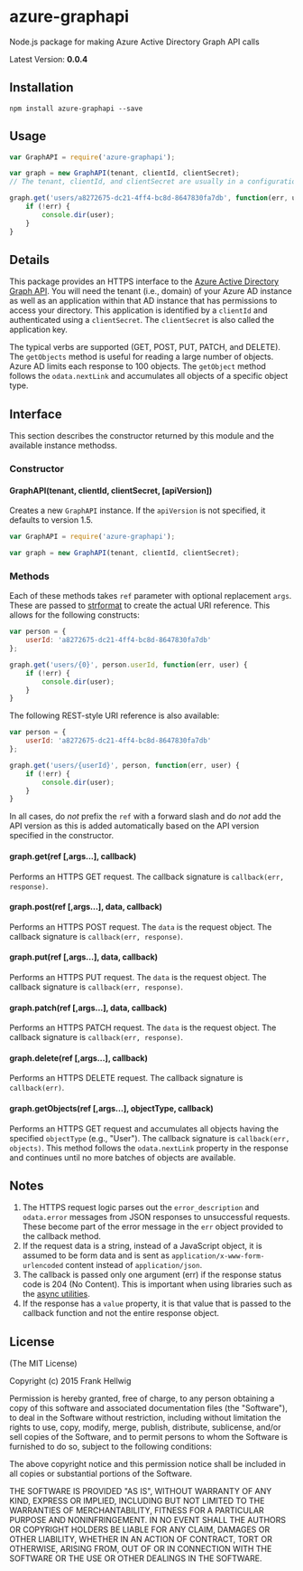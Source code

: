 # azure-graphapi

Node.js package for making Azure Active Directory Graph API calls

Latest Version: **0.0.4**

## Installation

```
npm install azure-graphapi --save
```

## Usage

```javascript
var GraphAPI = require('azure-graphapi');

var graph = new GraphAPI(tenant, clientId, clientSecret);
// The tenant, clientId, and clientSecret are usually in a configuration file.

graph.get('users/a8272675-dc21-4ff4-bc8d-8647830fa7db', function(err, user) {
    if (!err) {
        console.dir(user);
    }
}
```

## Details

This package provides an HTTPS interface to the [Azure Active Directory Graph API](https://msdn.microsoft.com/en-us/library/azure/hh974476.aspx). You will need the tenant (i.e., domain) of your Azure AD instance as well as an application within that AD instance that has permissions to access your directory. This application is identified by a `clientId` and authenticated using a `clientSecret`. The `clientSecret` is also called the application key.

The typical verbs are supported (GET, POST, PUT, PATCH, and DELETE). The `getObjects` method is useful for reading a large number of objects. Azure AD limits each response to 100 objects. The `getObject` method follows the `odata.nextLink` and accumulates all objects of a specific object type.

## Interface

This section describes the constructor returned by this module and the available instance methodss.

### Constructor

#### GraphAPI(tenant, clientId, clientSecret, [apiVersion])

Creates a new `GraphAPI` instance. If the `apiVersion` is not specified, it defaults to version 1.5.

```javascript
var GraphAPI = require('azure-graphapi');

var graph = new GraphAPI(tenant, clientId, clientSecret);
```

### Methods

Each of these methods takes `ref` parameter with optional replacement `args`. These are passed to [strformat](https://github.com/fhellwig/strformat) to create the actual URI reference. This allows for the following constructs:

```javascript
var person = {
    userId: 'a8272675-dc21-4ff4-bc8d-8647830fa7db'
};

graph.get('users/{0}', person.userId, function(err, user) {
    if (!err) {
        console.dir(user);
    }
}
```

The following REST-style URI reference is also available:

```javascript
var person = {
    userId: 'a8272675-dc21-4ff4-bc8d-8647830fa7db'
};

graph.get('users/{userId}', person, function(err, user) {
    if (!err) {
        console.dir(user);
    }
}
```

In all cases, do *not* prefix the `ref` with a forward slash and do *not* add the API version as this is added automatically based on the API version specified in the constructor.

#### graph.get(ref [,args...], callback)

Performs an HTTPS GET request. The callback signature is `callback(err, response)`.

#### graph.post(ref [,args...], data, callback)

Performs an HTTPS POST request. The `data` is the request object. The callback signature is `callback(err, response)`.

#### graph.put(ref [,args...], data, callback)

Performs an HTTPS PUT request. The `data` is the request object. The callback signature is `callback(err, response)`.

#### graph.patch(ref [,args...], data, callback)

Performs an HTTPS PATCH request. The `data` is the request object. The callback signature is `callback(err, response)`.

#### graph.delete(ref [,args...], callback)

Performs an HTTPS DELETE request. The callback signature is `callback(err)`.

#### graph.getObjects(ref [,args...], objectType, callback)

Performs an HTTPS GET request and accumulates all objects having the specified `objectType` (e.g., "User"). The callback signature is `callback(err, objects)`. This method follows the `odata.nextLink` property in the response and continues until no more batches of objects are available.

## Notes

1. The HTTPS request logic parses out the `error_description` and `odata.error` messages from JSON responses to unsuccessful requests. These become part of the error message in the `err` object provided to the callback method.
2. If the request data is a string, instead of a JavaScript object, it is assumed to be form data and is sent as `application/x-www-form-urlencoded` content instead of `application/json`.
3. The callback is passed only one argument (err) if the response status code is 204 (No Content). This is important when using libraries such as the [async utilities](https://github.com/caolan/async).
4. If the response has a `value` property, it is that value that is passed to the callback function and not the entire response object.

## License

(The MIT License)

Copyright (c) 2015 Frank Hellwig

Permission is hereby granted, free of charge, to any person obtaining a copy of this software and associated documentation files (the "Software"), to deal in the Software without restriction, including without limitation the rights to use, copy, modify, merge, publish, distribute, sublicense, and/or sell copies of the Software, and to permit persons to whom the Software is furnished to do so, subject to the following conditions:

The above copyright notice and this permission notice shall be included in all copies or substantial portions of the Software.

THE SOFTWARE IS PROVIDED "AS IS", WITHOUT WARRANTY OF ANY KIND, EXPRESS OR IMPLIED, INCLUDING BUT NOT LIMITED TO THE WARRANTIES OF MERCHANTABILITY, FITNESS FOR A PARTICULAR PURPOSE AND NONINFRINGEMENT. IN NO EVENT SHALL THE AUTHORS OR COPYRIGHT HOLDERS BE LIABLE FOR ANY CLAIM, DAMAGES OR OTHER LIABILITY, WHETHER IN AN ACTION OF CONTRACT, TORT OR OTHERWISE, ARISING FROM, OUT OF OR IN CONNECTION WITH THE SOFTWARE OR THE USE OR OTHER DEALINGS IN THE SOFTWARE.


